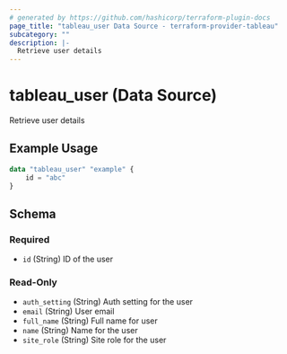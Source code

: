 ```yaml
---
# generated by https://github.com/hashicorp/terraform-plugin-docs
page_title: "tableau_user Data Source - terraform-provider-tableau"
subcategory: ""
description: |-
  Retrieve user details
---
```


# tableau_user (Data Source)

Retrieve user details

## Example Usage

```terraform
data "tableau_user" "example" {
    id = "abc"
}
```

<!-- schema generated by tfplugindocs -->
## Schema

### Required

- `id` (String) ID of the user

### Read-Only

- `auth_setting` (String) Auth setting for the user
- `email` (String) User email
- `full_name` (String) Full name for user
- `name` (String) Name for the user
- `site_role` (String) Site role for the user
